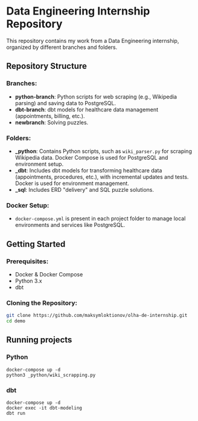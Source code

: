 # Data Engineering Internship Repository

This repository contains my work from a Data Engineering internship, organized by different branches and folders.

## Repository Structure

### Branches:
- **python-branch**: Python scripts for web scraping (e.g., Wikipedia parsing) and saving data to PostgreSQL.
- **dbt-branch**: dbt models for healthcare data management (appointments, billing, etc.).
- **newbranch**: Solving puzzles.

### Folders:
- **_python**: Contains Python scripts, such as `wiki_parser.py` for scraping Wikipedia data. Docker Compose is used for PostgreSQL and environment setup.
- **_dbt**: Includes dbt models for transforming healthcare data (appointments, procedures, etc.), with incremental updates and tests. Docker is used for environment management.
- **_sql**: Includes ERD "delivery" and SQL puzzle solutions.

### Docker Setup:
- `docker-compose.yml` is present in each project folder to manage local environments and services like PostgreSQL.

## Getting Started

### Prerequisites:
- Docker & Docker Compose
- Python 3.x
- dbt

### Cloning the Repository:
```bash
git clone https://github.com/maksymloktionov/olha-de-internship.git
cd demo
```
## Running projects
### Python
```
docker-compose up -d
python3 _python/wiki_scrapping.py
```
### dbt
```
docker-compose up -d
docker exec -it dbt-modeling
dbt run
```

